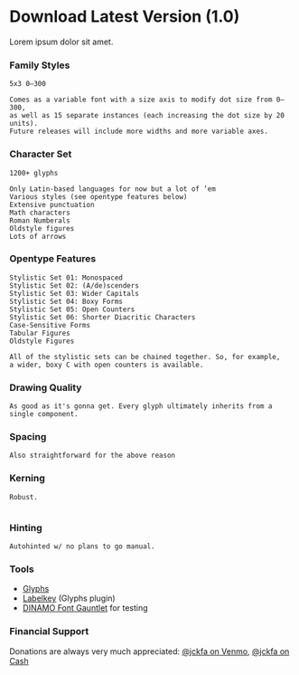 # Download Latest Version (1.0)
Lorem ipsum dolor sit amet.

### Family Styles
```
5x3 0–300

Comes as a variable font with a size axis to modify dot size from 0—300, 
as well as 15 separate instances (each increasing the dot size by 20 units).
Future releases will include more widths and more variable axes.
```

### Character Set
```
1200+ glyphs

Only Latin-based languages for now but a lot of ’em
Various styles (see opentype features below)
Extensive punctuation
Math characters
Roman Numberals
Oldstyle figures
Lots of arrows
```

### Opentype Features
```
Stylistic Set 01: Monospaced
Stylistic Set 02: (A/de)scenders
Stylistic Set 03: Wider Capitals
Stylistic Set 04: Boxy Forms
Stylistic Set 05: Open Counters
Stylistic Set 06: Shorter Diacritic Characters
Case-Sensitive Forms
Tabular Figures
Oldstyle Figures

All of the stylistic sets can be chained together. So, for example, 
a wider, boxy C with open counters is available.
```

### Drawing Quality
```
As good as it's gonna get. Every glyph ultimately inherits from a single component.
```

### Spacing
```
Also straightforward for the above reason
```

### Kerning
```
Robust.


```

### Hinting
```
Autohinted w/ no plans to go manual.
```

### Tools
- [Glyphs](https://glyphsapp.com/)
- [Labelkey](https://github.com/RobertPratley/labelKey) (Glyphs plugin)
- [DINAMO Font Gauntlet](https://dinamodarkroom.com/) for testing

### Financial Support
Donations are always very much appreciated: [@jckfa on Venmo](https://venmo.com/jckfa), [@jckfa on Cash ](https://cash.me/$jckfa)

